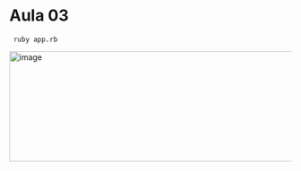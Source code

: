 # Aula 03

```
 ruby app.rb
```

<img width="1682" height="197" alt="image" src="https://github.com/user-attachments/assets/4618beb9-0f76-44cf-820a-a9c59611a188" />
